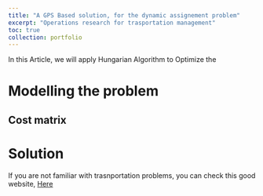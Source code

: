 ```yaml
---
title: "A GPS Based solution, for the dynamic assignement problem"
excerpt: "Operations research for trasportation management"
toc: true
collection: portfolio
---
```


In this Article, we will apply Hungarian Algorithm to Optimize the 

# Modelling the problem

## Cost matrix

# Solution

If you are not familiar with trasnportation problems, you can check this good website, [Here](http://web.tecnico.ulisboa.pt/~mcasquilho/compute/_linpro/index.php)
